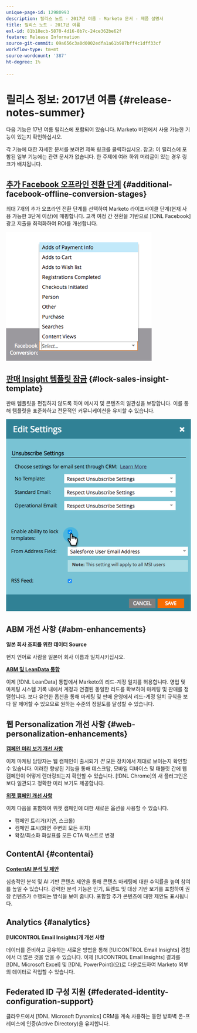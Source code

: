 ```yaml
---
unique-page-id: 12980993
description: 릴리스 노트 - 2017년 여름 - Marketo 문서 - 제품 설명서
title: 릴리스 노트 - 2017년 여름
exl-id: 81b18ecb-5870-4d16-8b7c-24ce362be62f
feature: Release Information
source-git-commit: 09a656c3a0d0002edfa1a61b987bff4c1dff33cf
workflow-type: tm+mt
source-wordcount: '387'
ht-degree: 1%

---
```


# 릴리스 정보: 2017년 여름 {#release-notes-summer}

다음 기능은 17년 여름 릴리스에 포함되어 있습니다. Marketo 버전에서 사용 가능한 기능이 있는지 확인하십시오.

각 기능에 대한 자세한 문서를 보려면 제목 링크를 클릭하십시오. 참고: 이 릴리스에 포함된 일부 기능에는 관련 문서가 없습니다. 한 주제에 여러 하위 머리글이 있는 경우 링크가 배치됩니다.

## [추가 Facebook 오프라인 전환 단계](/help/marketo/product-docs/demand-generation/facebook/set-up-facebook-offline-conversions.md) {#additional-facebook-offline-conversion-stages}

최대 7개의 추가 오프라인 전환 단계를 선택하여 Marketo 라이프사이클 단계(현재 사용 가능한 3단계 이상)에 매핑합니다. 고객 여정 간 전환을 기반으로 [!DNL Facebook] 광고 지출을 최적화하여 ROI를 개선합니다.

![](assets/image2017-8-24-15-3a23-3a31.png)

## [판매 Insight 템플릿 잠금](/help/marketo/product-docs/marketo-sales-insight/msi-for-salesforce/features/actions-in-the-msi-panel/send-marketo-email/lock-sales-template.md) {#lock-sales-insight-template}

판매 템플릿을 편집하지 않도록 하여 메시지 및 콘텐츠의 일관성을 보장합니다. 이를 통해 템플릿을 표준화하고 전문적인 커뮤니케이션을 유지할 수 있습니다.

![](assets/image2017-10-9-10-3a1-3a56.png)

## ABM 개선 사항 {#abm-enhancements}

**일본 회사 조회를 위한 데이터 Source**

현지 언어로 사람을 일본어 회사 이름과 일치시키십시오.

**[ABM 및 LeanData 통합](https://docs.marketo.com/x/pKmt)**

이제 [!DNL LeanData] 통합에서 Marketo의 리드-계정 일치를 허용합니다. 영업 및 마케팅 시스템 기록 내에서 계정과 연결된 동일한 리드를 확보하여 마케팅 및 판매를 정렬합니다. 보다 유연한 옵션을 통해 마케팅 및 판매 운영에서 리드-계정 일치 규칙을 보다 잘 제어할 수 있으므로 원하는 수준의 정밀도를 달성할 수 있습니다.

## 웹 Personalization 개선 사항 {#web-personalization-enhancements}

**[캠페인 미리 보기 개선 사항](/help/marketo/product-docs/web-personalization/working-with-web-campaigns/preview-and-test-a-web-campaign.md)**

이제 마케팅 담당자는 웹 캠페인이 출시되기 *전* 모든 장치에서 제대로 보이는지 확인할 수 있습니다. 이러한 향상된 기능을 통해 데스크탑, 모바일 디바이스 및 태블릿 간에 웹 캠페인이 어떻게 렌더링되는지 확인할 수 있습니다. [!DNL Chrome]의 새 플러그인은 보다 일관되고 정확한 미리 보기도 제공합니다.

**[위젯 캠페인 개선 사항](/help/marketo/product-docs/web-personalization/working-with-web-campaigns/create-a-new-widget-web-campaign.md)**

이제 다음을 포함하여 위젯 캠페인에 대한 새로운 옵션을 사용할 수 있습니다.

* 캠페인 트리거(지연, 스크롤)
* 캠페인 표시(화면 주변의 모든 위치)
* 확장/최소화 화살표를 모든 CTA 텍스트로 변경

## ContentAI {#contentai}

**[ContentAI 분석 및 제안](/help/marketo/product-docs/predictive-content/predictive-content-analytics-overview.md)**

심층적인 분석 및 AI 기반 콘텐츠 제안을 통해 콘텐츠 마케팅에 대한 수익률을 높여 참여를 높일 수 있습니다. 강력한 분석 기능은 인기, 트렌드 및 대상 기반 보기를 포함하여 권장 컨텐츠가 수행되는 방식을 보여 줍니다. 포함할 추가 콘텐츠에 대한 제안도 표시됩니다.

## Analytics {#analytics}

**[!UICONTROL Email Insights]개 개선 사항**

데이터를 준비하고 공유하는 새로운 방법을 통해 [!UICONTROL Email Insights] 경험에서 더 많은 것을 얻을 수 있습니다. 이제 [!UICONTROL Email Insights] 결과를 [!DNL Microsoft Excel] 및 [!DNL PowerPoint]&#x200B;(으)로 다운로드하여 Marketo 외부의 데이터로 작업할 수 있습니다.

## Federated ID 구성 지원 {#federated-identity-configuration-support}

클라우드에서 [!DNL Microsoft Dynamics] CRM을 계속 사용하는 동안 방화벽 온-프레미스에 인증(Active Directory)을 유지합니다.

